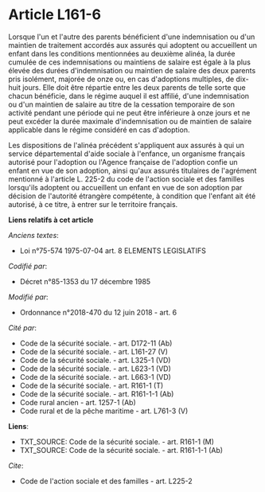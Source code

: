 # Article L161-6

Lorsque l'un et l'autre des parents bénéficient d'une indemnisation ou d'un maintien de traitement accordés aux assurés qui
adoptent ou accueillent un enfant dans les conditions mentionnées au deuxième alinéa, la durée cumulée de ces indemnisations
ou maintiens de salaire est égale à la plus élevée des durées d'indemnisation ou maintien de salaire des deux parents pris
isolément, majorée de onze ou, en cas d'adoptions multiples, de dix-huit jours. Elle doit être répartie entre les deux
parents de telle sorte que chacun bénéficie, dans le régime auquel il est affilié, d'une indemnisation ou d'un maintien de
salaire au titre de la cessation temporaire de son activité pendant une période qui ne peut être inférieure à onze jours et
ne peut excéder la durée maximale d'indemnisation ou de maintien de salaire applicable dans le régime considéré en cas
d'adoption.

Les dispositions de l'alinéa précédent s'appliquent aux assurés à qui un service départemental d'aide sociale à l'enfance, un
organisme français autorisé pour l'adoption ou l'Agence française de l'adoption confie un enfant en vue de son adoption,
ainsi qu'aux assurés titulaires de l'agrément mentionné à l'article L. 225-2 du code de l'action sociale et des familles
lorsqu'ils adoptent ou accueillent un enfant en vue de son adoption par décision de l'autorité étrangère compétente, à
condition que l'enfant ait été autorisé, à ce titre, à entrer sur le territoire français.

**Liens relatifs à cet article**

_Anciens textes_:

  - Loi n°75-574 1975-07-04 art. 8 ELEMENTS LEGISLATIFS

_Codifié par_:

  - Décret n°85-1353 du 17 décembre 1985

_Modifié par_:

  - Ordonnance n°2018-470 du 12 juin 2018 - art. 6

_Cité par_:

  - Code de la sécurité sociale. - art. D172-11 (Ab)
  - Code de la sécurité sociale. - art. L161-27 (V)
  - Code de la sécurité sociale. - art. L325-1 (VD)
  - Code de la sécurité sociale. - art. L623-1 (VD)
  - Code de la sécurité sociale. - art. L663-1 (VD)
  - Code de la sécurité sociale. - art. R161-1 (T)
  - Code de la sécurité sociale. - art. R161-1-1 (Ab)
  - Code rural ancien - art. 1257-1 (Ab)
  - Code rural et de la pêche maritime - art. L761-3 (V)

**Liens**:

  - TXT_SOURCE: Code de la sécurité sociale. - art. R161-1 (M)
  - TXT_SOURCE: Code de la sécurité sociale. - art. R161-1-1 (Ab)

_Cite_:

  - Code de l'action sociale et des familles - art. L225-2
